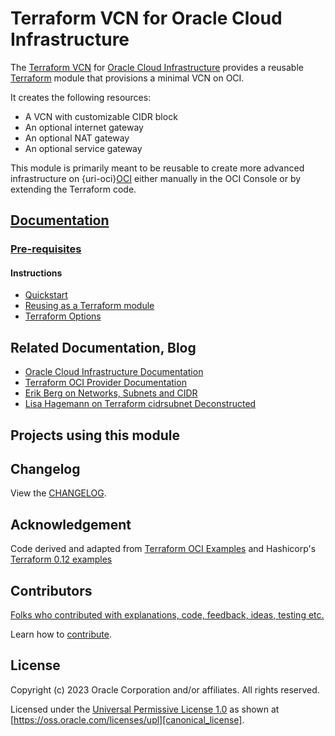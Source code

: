 # Terraform VCN for Oracle Cloud Infrastructure

[changelog]: https://github.com/oracle-terraform-modules/terraform-oci-vcn/blob/master/CHANGELOG.adoc
[contributing]: https://github.com/oracle-terraform-modules/terraform-oci-vcn/blob/master/CONTRIBUTING.adoc
[contributors]: https://github.com/oracle-terraform-modules/terraform-oci-vcn/blob/master/CONTRIBUTORS.adoc
[docs]: https://github.com/oracle-terraform-modules/terraform-oci-vcn/tree/master/docs

[license]: https://github.com/oracle-terraform-modules/terraform-oci-vcn/blob/master/LICENSE
[canonical_license]: https://oss.oracle.com/licenses/upl/

[oci]: https://cloud.oracle.com/cloud-infrastructure
[oci_documentation]: https://docs.cloud.oracle.com/iaas/Content/home.htm

[oracle]: https://www.oracle.com
[prerequisites]: https://github.com/oracle-terraform-modules/terraform-oci-vcn/blob/master/docs/prerequisites.adoc

[quickstart]: https://github.com/oracle-terraform-modules/terraform-oci-vcn/blob/master/docs/quickstart.adoc
[repo]: https://github.com/oracle/terraform-oci-vcn
[reuse]: https://github.com/oracle/terraform-oci-vcn/examples/db
[subnets]: https://erikberg.com/notes/networks.html
[terraform]: https://www.terraform.io
[terraform_cidr_subnet]: http://blog.itsjustcode.net/blog/2017/11/18/terraform-cidrsubnet-deconstructed/
[terraform_hashircorp_examples]: https://github.com/hashicorp/terraform-guides/tree/master/infrastructure-as-code/terraform-0.12-examples
[terraform_oci]: https://www.terraform.io/docs/providers/oci/index.html
[terraform_options]: https://github.com/oracle-terraform-modules/terraform-oci-vcn/blob/master/docs/terraformoptions.adoc
[terraform_oci_examples]: https://github.com/terraform-providers/terraform-provider-oci/tree/master/examples
[terraform_oci_oke]: https://github.com/oracle-terraform-modules/terraform-oci-oke

The [Terraform VCN][repo] for [Oracle Cloud Infrastructure][OCI] provides a reusable [Terraform][terraform] module that provisions a minimal VCN on OCI.

It creates the following resources:

* A VCN with customizable CIDR block
* An optional internet gateway
* An optional NAT gateway
* An optional service gateway

This module is primarily meant to be reusable to create more advanced infrastructure on {uri-oci}[OCI] either manually in the OCI Console or by extending the Terraform code.

## [Documentation][docs]

### [Pre-requisites][prerequisites]

#### Instructions
- [Quickstart][quickstart]
- [Reusing as a Terraform module][reuse]
- [Terraform Options][terraform_options]

## Related Documentation, Blog
- [Oracle Cloud Infrastructure Documentation][oci_documentation]
- [Terraform OCI Provider Documentation][terraform_oci]
- [Erik Berg on Networks, Subnets and CIDR][subnets]
- [Lisa Hagemann on Terraform cidrsubnet Deconstructed][terraform_cidr_subnet]

## Projects using this module

## Changelog

View the [CHANGELOG][changelog].

## Acknowledgement

Code derived and adapted from [Terraform OCI Examples][terraform_oci_examples] and Hashicorp's [Terraform 0.12 examples][terraform_oci_examples]

## Contributors

[Folks who contributed with explanations, code, feedback, ideas, testing etc.][contributors]

Learn how to [contribute][contributing].

## License

Copyright (c) 2023 Oracle Corporation and/or affiliates.  All rights reserved.

Licensed under the [Universal Permissive License 1.0][license] as shown at 
[https://oss.oracle.com/licenses/upl][canonical_license].
